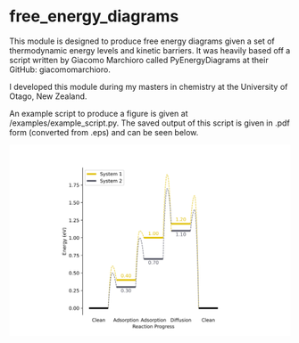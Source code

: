 # free_energy_diagrams

This module is designed to produce free energy diagrams given a set of thermodynamic energy levels and kinetic barriers. It was heavily based off a script written by Giacomo Marchioro called PyEnergyDiagrams at their GitHub: giacomomarchioro.

I developed this module during my masters in chemistry at the University of Otago, New Zealand. 

An example script to produce a figure is given at /examples/example_script.py. The saved output of this script is given in .pdf form (converted from .eps) and can be seen below. 

![Image](/examples/fed_example.svg)

